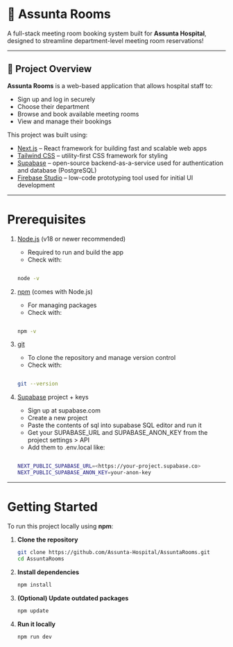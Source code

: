 # 🏥 Assunta Rooms

A full-stack meeting room booking system built for **Assunta Hospital**, designed to streamline department-level meeting room reservations!

---

## 🚀 Project Overview

**Assunta Rooms** is a web-based application that allows hospital staff to:

- Sign up and log in securely
- Choose their department
- Browse and book available meeting rooms
- View and manage their bookings

This project was built using:

- [Next.js](https://nextjs.org/) – React framework for building fast and scalable web apps  
- [Tailwind CSS](https://tailwindcss.com/) – utility-first CSS framework for styling  
- [Supabase](https://supabase.com/) – open-source backend-as-a-service used for authentication and database (PostgreSQL)
- [Firebase Studio](https://studio.firebase.google.com/) – low-code prototyping tool used for initial UI development  

---

# Prerequisites

1. [Node.js](https://nodejs.org/en) (v18 or newer recommended)
   - Required to run and build the app
   - Check with:

   ```bash

   node -v

2. [npm](https://www.npmjs.com/) (comes with Node.js)
   - For managing packages
   - Check with:

   ```bash

   npm -v

3. [git](https://git-scm.com/downloads)
   - To clone the repository and manage version control
   - Check with:

   ```bash

   git --version

4. [Supabase](https://supabase.com/) project + keys
   - Sign up at supabase.com
   - Create a new project
   - Paste the contents of sql into supabase SQL editor and run it
   - Get your SUPABASE_URL and SUPABASE_ANON_KEY from the project settings > API
   - Add them to .env.local like:

   ```bash

   NEXT_PUBLIC_SUPABASE_URL=<https://your-project.supabase.co>
   NEXT_PUBLIC_SUPABASE_ANON_KEY=your-anon-key

---

# Getting Started

To run this project locally using **npm**:

1. **Clone the repository**

   ```bash
   git clone https://github.com/Assunta-Hospital/AssuntaRooms.git
   cd AssuntaRooms

2. **Install dependencies**

   ```bash
   npm install

3. **(Optional) Update outdated packages**

   ```bash
   npm update

4. **Run it locally**

   ```bash
   npm run dev
